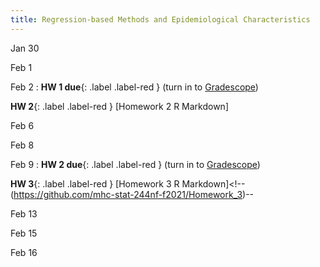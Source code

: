 ```yaml
---
title: Regression-based Methods and Epidemiological Characteristics
---
```


<!-- WEEK 2-->
Jan 30

Feb 1

Feb 2
: **HW 1 due**{: .label .label-red } (turn in to [Gradescope](https://gradescope.com))

**HW 2**{: .label .label-red } [Homework 2 R Markdown]<!--(https://github.com/mhc-stat-244nf-f2021/Homework_2)-->

<!-- WEEK 3-->

Feb 6

Feb 8

Feb 9
: **HW 2 due**{: .label .label-red } (turn in to [Gradescope](https://gradescope.com))

**HW 3**{: .label .label-red } [Homework 3 R Markdown]<!--(https://github.com/mhc-stat-244nf-f2021/Homework_3)--

<!-- WEEK 4-->

Feb 13

Feb 15

Feb 16



<!--Sept 7
: [Incidence and Prevalence](https://github.com/marievozanne/STAT244NF_class/blob/main/Introduction/2_Lec_Measures_of_Risk.pdf)
  : [Class Activity: Incidence and Prevalence](https://github.com/marievozanne/STAT244NF_class/blob/main/Introduction/2_CA_Incidence_Prevalence.pdf)

Sept 9
: Incidence and Prevalence
  : [R Lab 1](https://github.com/mhc-stat-244nf-f2021/Lab_1); [Solutions](https://github.com/mhc-stat-244nf-f2021/Lab_1_solutions)

Sept 10
: **HW 1 due**{: .label .label-red } (turn in to [Gradescope](https://gradescope.com))

**HW 2**{: .label .label-red } [Homework 2 R Markdown](https://github.com/mhc-stat-244nf-f2021/Homework_2)

Sept 14
: [Modeling Rates](https://github.com/marievozanne/STAT244NF_class/blob/main/Introduction/3_Lec_log_linear_model.pdf)

Sept 16
: Modeling Rates: Poisson Regression and Relative Risk
  : [R Lab 2](https://github.com/mhc-stat-244nf-f2021/Lab_2);
[Solutions](https://github.com/mhc-stat-244nf-f2021/Lab_2_solutions)
: [Reading: Relative Risk and Odds Ratio](https://www.ncbi.nlm.nih.gov/books/NBK430824/)

Sept 17
: **HW 2 due**{: .label .label-red } (turn in to [Gradescope](https://gradescope.com))

**HW 3**{: .label .label-red } [Homework 3 R Markdown](https://github.com/mhc-stat-244nf-f2021/Homework_3)

Sept 21
: [Relative Risk and Odds Ratio](https://github.com/marievozanne/STAT244NF_class/blob/main/Introduction/4_Lec_RR_OR.pdf)

Sept 23
: Connecting OR and RR to GLMs
  : [R Lab 3](https://github.com/mhc-stat-244nf-f2021/Lab_3);
[Solutions](https://github.com/mhc-stat-244nf-f2021/Lab_3_solutions)

Sept 24
: **HW 3 due**{: .label .label-red } (turn in to [Gradescope](https://gradescope.com))

**HW 4**{: .label .label-red } [Homework 4 R Markdown](https://github.com/mhc-stat-244nf-f2021/Homework_4)

Sept 28
: Data Limitations and GLMs

Sept 30
: Mountain Day - Class Canceled 

Oct 1
: **HW 4 due**{: .label .label-red } (turn in to [Gradescope](https://gradescope.com))

**Project 1**{: .label .label-red } [Description](https://github.com/marievozanne/STAT244NF_class/blob/main/Project1/Project_1.pdf)-->
